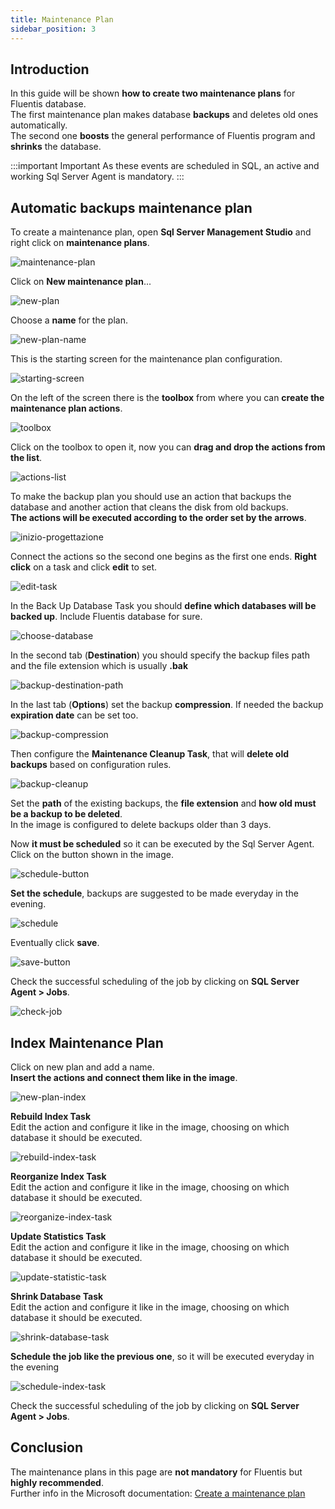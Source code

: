 ```yaml
---
title: Maintenance Plan
sidebar_position: 3
---
```


## Introduction

In this guide will be shown **how to create two maintenance plans** for Fluentis database.  
The first maintenance plan makes database **backups** and deletes old ones automatically.   
The second one **boosts** the general performance of Fluentis program and **shrinks** the database.

:::important Important
As these events are scheduled in SQL, an active and working Sql Server Agent is mandatory.
:::


## Automatic backups maintenance plan

To create a maintenance plan, open **Sql Server Management Studio** and right click on **maintenance plans**.

![maintenance-plan](/img/neutral/sql-server-installation/windows/maintenance/1.png)

Click on **New maintenance plan**...

![new-plan](/img/neutral/sql-server-installation/windows/maintenance/2.png)

Choose a **name** for the plan.

![new-plan-name](/img/neutral/sql-server-installation/windows/maintenance/3.png)

This is the starting screen for the maintenance plan configuration.

![starting-screen](/img/neutral/sql-server-installation/windows/maintenance/4.png)

On the left of the screen there is the **toolbox** from where you can **create the maintenance plan actions**.

![toolbox](/img/neutral/sql-server-installation/windows/maintenance/5.png)

Click on the toolbox to open it, now you can **drag and drop the actions from the list**.

![actions-list](/img/neutral/sql-server-installation/windows/maintenance/6.png)

To make the backup plan you should use an action that backups the database and another action that cleans the disk from old backups.    
**The actions will be executed according to the order set by the arrows**.

![inizio-progettazione](/img/neutral/sql-server-installation/windows/maintenance/7.png)

Connect the actions so the second one begins as the first one ends. **Right click** on a task and click **edit** to set.

![edit-task](/img/neutral/sql-server-installation/windows/maintenance/8.png)

In the Back Up Database Task you should **define which databases will be backed up**. Include Fluentis database for sure.

![choose-database](/img/neutral/sql-server-installation/windows/maintenance/9.png)

In the second tab (**Destination**) you should specify the backup files path and the file extension which is usually **.bak**

![backup-destination-path](/img/neutral/sql-server-installation/windows/maintenance/10.png)

In the last tab (**Options**) set the backup **compression**. If needed the backup **expiration date** can be set too.

![backup-compression](/img/neutral/sql-server-installation/windows/maintenance/11.png)

Then configure the **Maintenance Cleanup Task**, that will **delete old backups** based on configuration rules.

![backup-cleanup](/img/neutral/sql-server-installation/windows/maintenance/12.png)

Set the **path** of the existing backups, the **file extension** and **how old must be a backup to be deleted**.    
In the image is configured to delete backups older than 3 days.

Now **it must be scheduled** so it can be executed by the Sql Server Agent.     
Click on the button shown in the image.

![schedule-button](/img/neutral/sql-server-installation/windows/maintenance/13.png)

**Set the schedule**, backups are suggested to be made everyday in the evening.

![schedule](/img/neutral/sql-server-installation/windows/maintenance/14.png)

Eventually click **save**.

![save-button](/img/neutral/sql-server-installation/windows/maintenance/15.png)

Check the successful scheduling of the job by clicking on **SQL Server Agent > Jobs**.

![check-job](/img/neutral/sql-server-installation/windows/maintenance/16.png)


## Index Maintenance Plan

Click on new plan and add a name.   
**Insert the actions and connect them like in the image**.

![new-plan-index](/img/neutral/sql-server-installation/windows/maintenance/17.png)

**Rebuild Index Task**  
Edit the action and configure it like in the image, choosing on which database it should be executed.

![rebuild-index-task](/img/neutral/sql-server-installation/windows/maintenance/18.png)

**Reorganize Index Task**  
Edit the action and configure it like in the image, choosing on which database it should be executed.

![reorganize-index-task](/img/neutral/sql-server-installation/windows/maintenance/19.png)

**Update Statistics Task**  
Edit the action and configure it like in the image, choosing on which database it should be executed.

![update-statistic-task](/img/neutral/sql-server-installation/windows/maintenance/20.png)

**Shrink Database Task**  
Edit the action and configure it like in the image, choosing on which database it should be executed.

![shrink-database-task](/img/neutral/sql-server-installation/windows/maintenance/21.png)

**Schedule the job like the previous one**, so it will be executed everyday in the evening

![schedule-index-task](/img/neutral/sql-server-installation/windows/maintenance/22.png)

Check the successful scheduling of the job by clicking on **SQL Server Agent > Jobs**.

## Conclusion

The maintenance plans in this page are **not mandatory** for Fluentis but **highly recommended**.    
Further info in the Microsoft documentation:
[Create a maintenance plan](https://docs.microsoft.com/it-it/sql/relational-databases/maintenance-plans/create-a-maintenance-plan?view=sql-server-ver15)